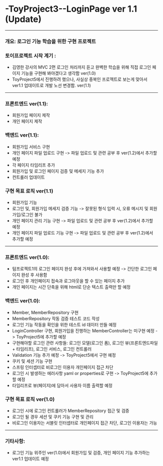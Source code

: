 # -ToyProject3--LoginPage ver 1.1 (Update)

---

### 개요: 로그인 기능 학습을 위한 구현 프로젝트

### 토이프로젝트 시작 계기 : 
- 김영한 강사의 MVC 2편 로그인 처리까지 듣고 완벽한 학습을 위해 
직접 로그인 페이지 기능을 구현해 봐야겠다고 생각함 ver(1.0)
- ToyProject5에서 진행하려 했으나, 사실상 중복인 프로젝트로 보는게 맞아서 ver1.1 업데이트로 개발 노선 변경함. ver(1.1)

---


### 프론트엔드 ver(1.1):
- 회원가입 페이지 제작
- 개인 페이지 제작

### 백엔드 ver(1.1): 
- 회원가입 서비스 구현
- 개인 페이지 파일 업로드 구현 -> 파일 업로드 및 관련 공부 후 ver(1.2)에서 추가할 예정
- 각 페이지 타임리프 추가
- 회원가입 및 로그인 페이지 검증 및 메세지 기능 추가
- 컨트롤러 업데이트

### 구현 목표 로직 ver(1.1)
- 회원가입 기능
- 로그인 및, 회원가입 메세지 검증 기능 -> 잘못된 형식 입력 시, 오류 메시지 및 회원가입/로그인 불가
- 개인 페이지 관리 기능 구현 -> 파일 업로드 및 관련 공부 후 ver(1.2)에서 추가할 예정
- 개인 페이지 파일 업로드 기능 구현 -> 파일 업로드 및 관련 공부 후 ver(1.2)에서 추가할 예정

---

### 프론트엔드 ver(1.0):
- 텀프로젝트1의 로그인 페이지 완성 후에 가져와서 사용할 예정 -> 간단한 로그인 페이지 완성 후 사용함
- 로그인 후 개인페이지 접속과 로그아웃을 할 수 있는 페이지 추가
- 개인 페이지는 시간 단축을 위해 html로 단순 텍스트 출력만 할 예정

### 백엔드 ver(1.0): 
- Member, MemberRepository 구현
- MemberRepository 작동 검증 테스트 코드 작성
- 로그인 기능 작동을 확인을 위한 테스트 id 데이터 만들 예정  
- LoginController 구현, 회원가입을 진행하는 MemberController는 미구현 예정 -> ToyProject5에 추가할 예정
- 구현해야할 로그인 관련 사항들: 로그인 모델(로그인 폼), 로그인 뷰(프론트엔드파일 + 타임리프), 로그인 서비스, 로그인 컨트롤러
- Validation 기능 추가 예정 -> ToyProject5에서 구현 예정
- 쿠키 및 세션 기능 구현
- 스프링 인터셉터로 비로그인 이용자 개인페이지 접근 차단
- 로그인 시 발생하는 에러사항 yaml or properties로 구현 -> ToyProject5에 추가할 예정
- 타임리프로 뷰(페이지)에 담아서 사용자 이름 출력할 예정


### 구현 목표 로직 ver(1.0)
- 로그인 시에 로그인 컨트롤러가 MemberRepository 접근 및 검증
- 로그인 될 경우 세션 및 쿠키 기능 구현 및 관리
- 비로그인 이용자는 서블릿 인터셉터로 개인페이지 접근 차단, 로그인 이용자는 가능

---

### 기타사항:
- 로그인 기능 위주인 ver(1.0)에서 회원가입 및 검증, 개인 페이지 기능 추가하는 ver1.1 업데이트 예정

